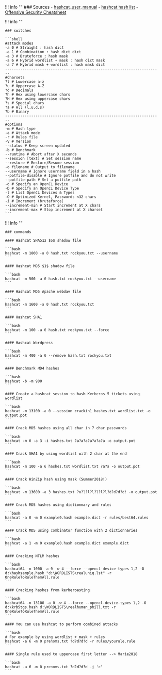 !!! info ""
    ### Sources
    - [hashcat\_user\_manual](https://doc.callmematthi.eu/static/webArticles/hashcat_user_manual.pdf)
    - [hashcat hash list](https://hashcat.net/wiki/doku.php?id=example_hashes)
    - [Offensive Security Cheatsheet](https://cheatsheet.haax.fr/passcracking-hashfiles/hashcat_cheatsheet/)
    
!!! info ""

    ### switches

    ```shell
    #attack modes
    -a 0 # Straight : hash dict
    -a 1 # Combination : hash dict dict
    -a 3 # Bruteforce : hash mask
    -a 6 # Hybrid wordlist + mask : hash dict mask
    -a 7 # Hybrid mask + wordlist : hash mask dict
    ------------------------------------------------------------------------
    #Charsets 
    ?l # Lowercase a-z
    ?u # Uppercase A-Z
    ?d # Decimals
    ?h # Hex using lowercase chars
    ?H # Hex using uppercase chars
    ?s # Special chars
    ?a # All (l,u,d,s)
    ?b # Binary
    ------------------------------------------------------------------------
    #options
    -m # Hash type
    -a # Attack mode
    -r # Rules file
    -V # Version
    --status # Keep screen updated
    -b # Benchmark
    --runtime # Abort after X seconds
    --session [text] # Set session name
    --restore # Restore/Resume session
    -o filename # Output to filename
    --username # Ignore username field in a hash
    --potfile-disable # Ignore potfile and do not write
    --potfile-path # Set a potfile path
    -d # Specify an OpenCL Device
    -D # Specify an OpenCL Device Type
    -l # List OpenCL Devices & Types
    -O # Optimized Kernel, Passwords <32 chars
    -i # Increment (bruteforce)
    --increment-min # Start increment at X chars
    --increment-max # Stop increment at X charset 
    ```

!!! info ""

    ### commands

    #### Hashcat SHA512 $6$ shadow file

    ```bash
    hashcat -m 1800 -a 0 hash.txt rockyou.txt --username
    ```

    #### Hashcat MD5 $1$ shadow file

    ```bash
    hashcat -m 500 -a 0 hash.txt rockyou.txt --username
    ```

    #### Hashcat MD5 Apache webdav file

    ```bash
    hashcat -m 1600 -a 0 hash.txt rockyou.txt
    ```

    #### Hashcat SHA1

    ```bash
    hashcat -m 100 -a 0 hash.txt rockyou.txt --force
    ```

    #### Hashcat Wordpress

    ```bash
    hashcat -m 400 -a 0 --remove hash.txt rockyou.txt
    ```

    #### Benchmark MD4 hashes

    ```bash
    hashcat -b -m 900
    ```

    #### Create a hashcat session to hash Kerberos 5 tickets using wordlist

    ```bash
    hashcat -m 13100 -a 0 --session crackin1 hashes.txt wordlist.txt -o output.pot
    ```

    #### Crack MD5 hashes using all char in 7 char passwords

    ```bash
    hashcat -m 0 -a 3 -i hashes.txt ?a?a?a?a?a?a?a -o output.pot
    ```

    #### Crack SHA1 by using wordlist with 2 char at the end 

    ```bash
    hashcat -m 100 -a 6 hashes.txt wordlist.txt ?a?a -o output.pot
    ```

    #### Crack WinZip hash using mask (Summer2018!)

    ```bash
    hashcat -m 13600 -a 3 hashes.txt ?u?l?l?l?l?l?l?d?d?d?d! -o output.pot
    ```

    #### Crack MD5 hashes using dictionnary and rules

    ```bash
    hashcat -a 0 -m 0 example0.hash example.dict -r rules/best64.rules
    ```

    #### Crack MD5 using combinator function with 2 dictionnaries

    ```bash
    hashcat -a 1 -m 0 example0.hash example.dict example.dict
    ```

    #### Cracking NTLM hashes

    ```bash
    hashcat64 -m 1000 -a 0 -w 4 --force --opencl-device-types 1,2 -O d:\hashsample.hash "d:\WORDLISTS\realuniq.lst" -r OneRuleToRuleThemAll.rule
    ```

    #### Cracking hashes from kerberoasting

    ```bash 
    hashcat64 -m 13100 -a 0 -w 4 --force --opencl-device-types 1,2 -O d:\krb5tgs.hash d:\WORDLISTS\realhuman_phill.txt -r OneRuleToRuleThemAll.rule
    ```

    #### You can use hashcat to perform combined attacks

    ```bash 
    # For example by using wordlist + mask + rules
    hashcat -a 6 -m 0 prenoms.txt ?d?d?d?d -r rules/yourule.rule
    ```

    #### Single rule used to uppercase first letter --> Marie2018

    ```bash 
    hashcat -a 6 -m 0 prenoms.txt ?d?d?d?d -j 'c'
    ```
